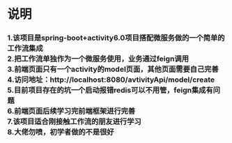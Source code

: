 <h1>说明
<br>
<h3>
1.该项目是spring-boot+activity6.0项目搭配微服务做的一个简单的工作流集成
<br>
2.把工作流单独作为一个微服务使用，业务通过feign调用<br>
3.前端页面只有一个activity的model页面，其他页面需要自己完善<br>
4.访问地址：http://localhost:8080/avtivityApi/model/create
<br>
5.目前项目存在的坑一个启动报错redis可以不用管，feign集成有问题<br>
6.前端页面后续学习完前端框架进行完善<br>
7.该项目适合刚接触工作流的朋友进行学习<br>
8.大佬勿喷，初学者做的不是很好
